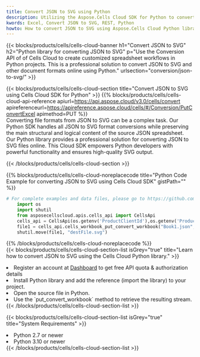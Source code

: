 ```yaml
---
title: Convert JSON to SVG using Python 
description: Utilizing the Aspose.Cells Cloud SDK for Python to convert a JSON format file to a SVG format file. 
kwords: Excel, Convert JSON to SVG, REST, Python
howto: How to convert JSON to SVG using Aspose.Cells Cloud Python library.
---
```



{{< blocks/products/cells/cells-cloud-banner h1="Convert JSON to SVG" h2="Python library for converting JSON to SVG" p="Use the Conversion API of of Cells Cloud to create customized spreadsheet workflows in Python projects. This is a professional solution to convert JSON to SVG and other document formats online using Python." urlsection="conversion/json-to-svg/" >}}

{{< blocks/products/cells/cells-cloud-section  title="Convert JSON to SVG using Cells Cloud SDK for Python" >}}
{{% blocks/products/cells/cells-cloud-api-reference  apiurl=https://api.aspose.cloud/v3.0/cells/convert  apireferenceurl=https://apireference.aspose.cloud/cells/#/Conversion/PutConvertExcel  apimethod=PUT %}}
<br/>
Converting file formats from JSON to SVG can be a complex task. Our Python SDK handles all JSON to SVG format conversions while preserving the main structural and logical content of the source JSON spreadsheet. Our Python library provides a professional solution for converting JSON to SVG files online. This Cloud SDK empowers Python developers with powerful functionality and ensures high-quality SVG output.

{{< /blocks/products/cells/cells-cloud-section >}}

{{% blocks/products/cells/cells-cloud-noreplacecode title="Python Code Example for converting JSON to SVG using Cells Cloud SDK" gistPath="" %}}
 
```python
# For complete examples and data files, please go to https://github.com/aspose-cells-cloud/aspose-cells-cloud-python/
    import os
    import shutil
    from asposecellscloud.apis.cells_api import CellsApi
    cells_api = CellsApi(os.getenv('ProductClientId'),os.getenv('ProductClientSecret'))
    file1 = cells_api.cells_workbook_put_convert_workbook("Book1.json",format="svg")
    shutil.move(file1, "destFile.svg")     
```
 
{{% /blocks/products/cells/cells-cloud-noreplacecode  %}}
<br/>
{{< blocks/products/cells/cells-cloud-section-list isGrey="true"  title="Learn how to convert JSON to SVG using the Cells Cloud Python library." >}}
<li>Register an account at <a href="https://dashboard.aspose.cloud/">Dashboard</a> to get free API quota & authorization details</li>
<li>Install Python library and add the reference (import the library) to your project.</li>
<li>Open the source file in Python.</li>
<li>Use the `put_convert_workbook` method to retrieve the resulting stream.</li>
{{< /blocks/products/cells/cells-cloud-section-list >}}

{{< blocks/products/cells/cells-cloud-section-list isGrey="true"  title="System Requirements" >}}
<li>Python 2.7 or newer</li>
<li>Python 3.10 or newer</li>
{{< /blocks/products/cells/cells-cloud-section-list >}}
